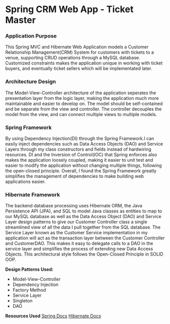 # Spring CRM Web App - Ticket Master

### Application Purpose
This Spring MVC and Hibernate Web Application models a Customer Relationship Management(CRM) System for customers with tickets to a venue, supporting CRUD operations through a MySQL database. Customized constraints makes the application unique in working with ticket buyers, and eventually ticket sellers which will be implementated later.

### Architecture Design
The Model-View-Controller architecture of the application seperates the presentation layer from the logic layer, making the application much more maintainable and easier to develop on. The model should be self-contained and be separate from the view and controller. The controller decouples the model from the view, and can connect multiple views to multiple models.

### Spring Framework
By using Dependency Injection(DI) through the Spring Framework.I can easily inject dependencies such as Data Access Objects (DAO) and Service Layers through my class constructors and fields instead of hardwiring resources. DI and the Inversion of Control(IOC) that Spring enforces also makes the application loosely coupled, making it easier to unit test and easier to modify the application without changing multiple things, following the open-closed principle. Overall, I found the Spring Framework greatly simplifies the management of dependencies to make building web applications easier.

### Hibernate Framework
The backend database processing uses Hibernate ORM, the Java Persistence API (JPA), and SQL to model Java classes as entities to map to our MySQL database as well as the Data Access Object (DAO) and Service Layer design patterns to give our Customer Controller class a single streamlined view of all the data I pull together from the SQL database. 
The Service Layer known as the Customer Service implementation in my application will act as the transaction layer between the Customer Controller and CustomerDAO. This makes it easy to delegate calls to a DAO in the service layer and simplifies the process of extending new Data Access Objects. This architectural style follows the Open-Closed Principle in SOLID OOP. 

**Design Patterns Used:** 
* Model-View-Controller
* Dependency Injection
* Factory Method
* Service Layer 
* Singleton
* DAO

**Resources Used**
[Spring Docs](https://spring.io/docs/reference)
[Hibernate Docs](http://hibernate.org/orm/documentation/5.3/)


